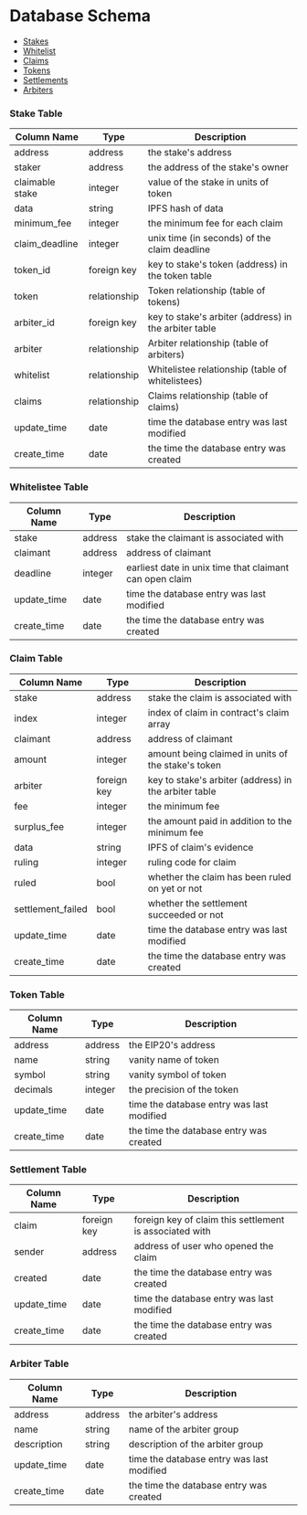 # Database Schema

* [Stakes](#stake-table)
* [Whitelist](#whitelist-table)
* [Claims](#claims-table)
* [Tokens](#token-table)
* [Settlements](#settlement-table)
* [Arbiters](#arbiter-table)


### Stake Table
| Column Name      | Type         | Description                                           |
|------------------|--------------|-------------------------------------------------------|
| address          | address      | the stake's address                                   |
| staker           | address      | the address of the stake's owner                      |
| claimable stake  | integer      | value of the stake in units of token                  |
| data             | string       | IPFS hash of data                                     |
| minimum_fee      | integer      | the minimum fee for each claim                        |
| claim_deadline   | integer      | unix time (in seconds) of the claim deadline          |
| token_id         | foreign key  | key to stake's token (address) in the token table     |
| token            | relationship | Token relationship (table of tokens)                  |
| arbiter_id       | foreign key  | key to stake's arbiter (address) in the arbiter table |
| arbiter          | relationship | Arbiter relationship (table of arbiters)              |
| whitelist        | relationship | Whitelistee relationship (table of whitelistees)      |
| claims           | relationship | Claims relationship (table of claims)                 |
| update_time      | date         | time the database entry was last modified             |
| create_time      | date         | the time the database entry was created               |


### Whitelistee Table
| Column Name | Type    | Description                                             |
|-------------|---------|---------------------------------------------------------|
| stake       | address | stake the claimant is associated with                   |
| claimant    | address | address of claimant                                     |
| deadline    | integer | earliest date in unix time that claimant can open claim |
| update_time | date    | time the database entry was last modified               |
| create_time | date    | the time the database entry was created                 |


### Claim Table
| Column Name       | Type        | Description                                           |
|-------------------|-------------|-------------------------------------------------------|
| stake             | address     | stake the claim is associated with                    |
| index             | integer     | index of claim in contract's claim array              |
| claimant          | address     | address of claimant                                   |
| amount            | integer     | amount being claimed in units of the stake's token    |
| arbiter           | foreign key | key to stake's arbiter (address) in the arbiter table |
| fee               | integer     | the minimum fee                                       |
| surplus_fee       | integer     | the amount paid in addition to the minimum fee        |
| data              | string      | IPFS of claim's evidence                              |
| ruling            | integer     | ruling code for claim                                 |
| ruled             | bool        | whether the claim has been ruled on yet or not        |
| settlement_failed | bool        | whether the settlement succeeded or not               |
| update_time       | date        | time the database entry was last modified             |
| create_time       | date        | the time the database entry was created               |


### Token Table
| Column Name | Type    | Description                               |
|-------------|---------|-------------------------------------------|
| address     | address | the EIP20's address                       |
| name        | string  | vanity name of token                      |
| symbol      | string  | vanity symbol of token                    |
| decimals    | integer | the precision of the token                |
| update_time | date    | time the database entry was last modified |
| create_time | date    | the time the database entry was created   |


### Settlement Table
| Column Name | Type        | Description                                             |
|-------------|-------------|---------------------------------------------------------|
| claim       | foreign key | foreign key of claim this settlement is associated with |
| sender      | address     | address of user who opened the claim                    |
| created     | date        | the time the database entry was created                 |
| update_time | date        | time the database entry was last modified               |
| create_time | date        | the time the database entry was created                 |


### Arbiter Table
| Column Name | Type    | Description                               |
|-------------|---------|-------------------------------------------|
| address     | address | the arbiter's address                     |
| name        | string  | name of the arbiter group                 |
| description | string  | description of the arbiter group          |
| update_time | date    | time the database entry was last modified |
| create_time | date    | the time the database entry was created   |
